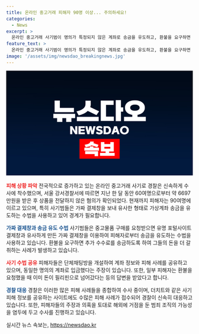 ```yaml
---
title: 온라인 중고거래 피해자 90명 이상... 주의하세요!
categories:
  - News
excerpt: >
  온라인 중고거래 사기범이 명의가 특정되지 않은 계좌로 송금을 유도하고, 환불을 요구하면 수수료 추가를 압박하는 수법을 사용하여 전국적으로 피해를 야기하고 있다. 피해자들은 해외 거점을 가진 범죄 조직을 의심하며, 경찰은 이에 대한 수사에 착수했다. 사기 행각이 동일한 방식으로 이뤄지고 있는 것으로 보이며, 지역 경찰서뿐만 아니라 사기 피해 정보 공유 사이트에도 피해 신고가 접수되고 있다. 이에 대한 수사가 진행 중이며, 피해자들은 단체채팅방을 통해 정보를 공유하고 대응하고 있다. 경찰은 해당 계좌 주인과 사기 범행을 벌인 인물을 캐고 있다고 밝혔다.
feature_text: >
  온라인 중고거래 사기범이 명의가 특정되지 않은 계좌로 송금을 유도하고, 환불을 요구하면 수수료 추가를 압박하는 수법을 사용하여 전국적으로 피해를 야기하고 있다. 피해자들은 해외 거점을 가진 범죄 조직을 의심하며, 경찰은 이에 대한 수사에 착수했다. 사기 행각이 동일한 방식으로 이뤄지고 있는 것으로 보이며, 지역 경찰서뿐만 아니라 사기 피해 정보 공유 사이트에도 피해 신고가 접수되고 있다. 이에 대한 수사가 진행 중이며, 피해자들은 단체채팅방을 통해 정보를 공유하고 대응하고 있다. 경찰은 해당 계좌 주인과 사기 범행을 벌인 인물을 캐고 있다고 밝혔다.
image: '/assets/img/newsdao_breakingnews.jpg'
---
```


<p><img src="/assets/img/newsdao_breakingnews.jpg" alt="implanttips 속보" /></p>

<p><b><span style="color: #ee2323;">피해 상황 파악</span></b>
전국적으로 증가하고 있는 온라인 중고거래 사기로 경찰은 신속하게 수사에 착수했으며, 서울 강서경찰서에 따르면 지난 한 달 동안 60여명으로부터 약 6697만원을 받은 후 상품을 전달하지 않은 혐의가 확인되었다. 현재까지 피해자는 90여명에 이르고 있으며, 특히 사기범들은 가짜 결제창을 보내 유사한 형태로 가상계좌 송금을 유도하는 수법을 사용하고 있어 경계가 필요합니다.</p>

<p><b><span style="color: #1a5490;">가짜 결제창과 송금 유도 수법</span></b>
사기범들은 중고물품 구매를 요청받으면 유명 포털사이트 결제창과 유사하게 만든 가짜 결제창을 이용하여 피해자로부터 송금을 유도하는 수법을 사용하고 있습니다. 환불을 요구하면 추가 수수료를 송금하도록 하여 그들의 돈을 더 갈취하는 사례가 발생하고 있습니다.</p>

<p><b><span style="color: #ee2323;">사기 수법 공유</span></b>
피해자들은 단체채팅방을 개설하여 계좌 정보와 피해 사례를 공유하고 있으며, 동일한 명의의 계좌로 입금했다는 주장이 있습니다. 또한, 일부 피해자는 환불을 요청했을 때 이미 돈이 필리핀으로 넘어갔다는 등의 답변을 받았다고 합니다.</p>

<p><b><span style="color: #1a5490;">경찰 대응</span></b>
경찰은 이러한 많은 피해 사례들을 종합하여 수사 중이며, 더치트와 같은 사기 피해 정보를 공유하는 사이트에도 수많은 피해 사례가 접수되어 경찰이 신속히 대응하고 있습니다. 또한, 피해자들의 주장과 의혹을 토대로 해외에 거점을 둔 범죄 조직의 가능성을 염두에 두고 수사를 진행하고 있습니다.</p>
실시간 뉴스 속보는, <a href="https://newsdao.kr" rel="dofollow">https://newsdao.kr</a>


